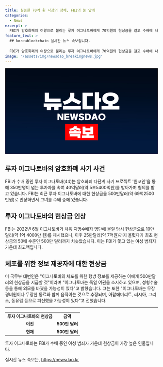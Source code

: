 ```yaml
---
title: 실종한 70억 원 사장의 정체, FBI의 눈 앞에
categories:
  - News
excerpt: >
  FBI가 암호화폐의 여왕으로 불리는 루자 이그나토바에게 70억원의 현상금을 걸고 수배에 나섰다. 독일 국적의 이그나토바는 암호화폐 사기로 40억달러를 받은 혐의를 받으며 도주 중이다. FBI는 500만달러 현상금을 제시하고 이그나토바의 도주 정보를 제공하는 사람에게 보상금을 제공할 것이라 밝혔다. 그녀의 외모 변화와 더불어 무장 경비원과 함께 피신했을 가능성을 지적하며 그녀의 행방을 찾고 있다.
feature_text: >
  ## koreablockchain 실시간 뉴스 속보입니다.

  FBI가 암호화폐의 여왕으로 불리는 루자 이그나토바에게 70억원의 현상금을 걸고 수배에 나섰다. 독일 국적의 이그나토바는 암호화폐 사기로 40억달러를 받은 혐의를 받으며 도주 중이다. FBI는 500만달러 현상금을 제시하고 이그나토바의 도주 정보를 제공하는 사람에게 보상금을 제공할 것이라 밝혔다. 그녀의 외모 변화와 더불어 무장 경비원과 함께 피신했을 가능성을 지적하며 그녀의 행방을 찾고 있다.
image: '/assets/img/newsdao_breakingnews.jpg'
---
```


<p><img src="/assets/img/newsdao_breakingnews.jpg" alt="koreablockchain 속보" /></p>

<h2 data-ke-size="size26">루자 이그나토바의 암호화폐 사기 사건</h2>

<p data-ke-size="size16">FBI가 수배 중인 루자 이그나토바(44)는 암호화폐 다단계 사기 프로젝트 '원코인'을 통해 350만명이 넘는 투자자를 속여 40억달러(약 5조5400억원)를 받아가며 혐의를 받고 있습니다. FBI는 최근 루자 이그나토바에 대한 현상금을 500만달러(약 69억2500만원)로 인상하면서 그녀를 수배 중에 있습니다.</p>

<h2 data-ke-size="size23">루자 이그나토바의 현상금 인상</h2>

<p data-ke-size="size16">FBI는 2022년 6월 이그나토바가 처음 지명수배자 명단에 올릴 당시 현상금으로 10만달러(약 1억 4000만 원)를 제시했으나, 이후 25만달러(약 7억원)까지 올렸다가 최초 현상금의 50배 수준인 500만 달러까지 치솟았습니다. 이는 FBI가 쫓고 있는 여성 범죄자 가운데 최고액입니다.</p>

<h2 data-ke-size="size23">체포를 위한 정보 제공자에 대한 현상금</h2>

<p data-ke-size="size16">미 국무부 대변인은 "이그나토바의 체포를 위한 행방 정보를 제공하는 이에게 500만달러의 현상금을 지급할 것"이라며 "이그나토바는 독일 여권을 소지하고 있으며, 성형수술 등을 통해 외모를 바꿨을 가능성이 있다"고 밝혔습니다. 그는 또한 "이그나토바는 무장 경비원이나 무장한 동료와 함께 움직이는 것으로 추정되며, 아랍에미리트, 러시아, 그리스, 동유럽 등으로 피신했을 가능성이 있다"고 전했습니다.</p>

<hr>

<table>
    <tr>
        <td style="text-align: center; height: 17px;"><b>루자 이그나토바의 현상금</b></td>
        <td style="text-align: center; height: 17px;"><b>금액</b></td>
    </tr>
    <tr>
        <td style="text-align: center; height: 17px;"><b>이전</b></td>
        <td style="text-align: center; height: 17px;"><b>500만 달러</b></td>
    </tr>
    <tr>
        <td style="text-align: center; height: 17px;"><b>현재</b></td>
        <td style="text-align: center; height: 17px;"><b>500만 달러</b></td>
    </tr>
</table>

<p data-ke-size="size16">루자 이그나토바는 FBI가 수배 중인 여성 범죄자 가운데 현상금이 가장 높은 인물입니다.</p>
실시간 뉴스 속보는, <a href="https://newsdao.kr" rel="dofollow">https://newsdao.kr</a>


